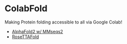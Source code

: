 # ColabFold
Making Protein folding accessible to all via Google Colab!
- [AlphaFold2 w/ MMseqs2](https://colab.research.google.com/github/sokrypton/ColabFold/blob/main/AlphaFold2.ipynb)
- [RoseTTAFold](https://colab.research.google.com/github/sokrypton/ColabFold/blob/main/RoseTTAFold.ipynb)
